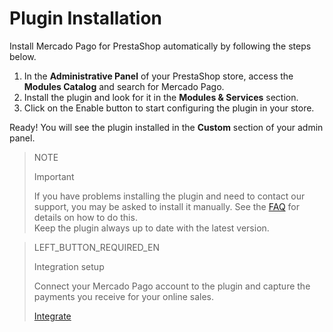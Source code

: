 # Plugin Installation
 
Install Mercado Pago for PrestaShop automatically by following the steps below.
 
1. In the **Administrative Panel** of your PrestaShop store, access the **Modules Catalog** and search for Mercado Pago.
2. Install the plugin and look for it in the **Modules & Services** section.
3. Click on the Enable button to start configuring the plugin in your store.
 
Ready! You will see the plugin installed in the **Custom** section of your admin panel.
 
> NOTE
>
> Important
>
> If you have problems installing the plugin and need to contact our support, you may be asked to install it manually. See the [FAQ](https://www.mercadopago[FAKER][URL][DOMAIN]/developers/en/guides/plugins/prestashop/faq) for details on how to do this.
> <br>
> Keep the plugin always up to date with the latest version.
  
> LEFT_BUTTON_REQUIRED_EN
>
> Integration setup
>
> Connect your Mercado Pago account to the plugin and capture the payments you receive for your online sales.
>
> [Integrate](https://www.mercadopago[FAKER][URL][DOMAIN]/developers/en/guides/plugins/prestashop/integration) 